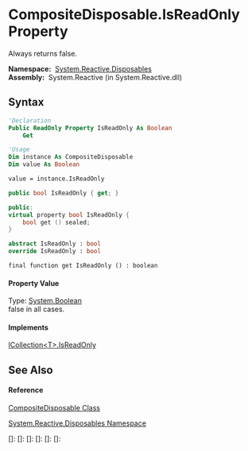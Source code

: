 # CompositeDisposable.IsReadOnly Property

Always returns false.

**Namespace:**  [System.Reactive.Disposables](System.Reactive.Disposables\System.Reactive.Disposables.md)  
**Assembly:**  System.Reactive (in System.Reactive.dll)

## Syntax

```vb
'Declaration
Public ReadOnly Property IsReadOnly As Boolean
    Get
```

```vb
'Usage
Dim instance As CompositeDisposable
Dim value As Boolean

value = instance.IsReadOnly
```

```csharp
public bool IsReadOnly { get; }
```

```c++
public:
virtual property bool IsReadOnly {
    bool get () sealed;
}
```

```fsharp
abstract IsReadOnly : bool
override IsReadOnly : bool
```

```jscript
final function get IsReadOnly () : boolean
```

#### Property Value

Type: [System.Boolean](https://msdn.microsoft.com/en-us/library/a28wyd50)  
false in all cases.

#### Implements

[ICollection\<T\>.IsReadOnly](https://msdn.microsoft.com/en-us/library/0cfatk9t)

## See Also

#### Reference

[CompositeDisposable Class](CompositeDisposable\CompositeDisposable.md)

[System.Reactive.Disposables Namespace](System.Reactive.Disposables\System.Reactive.Disposables.md)

[]: 
[]: 
[]: 
[]: 
[]: 
[]: 
